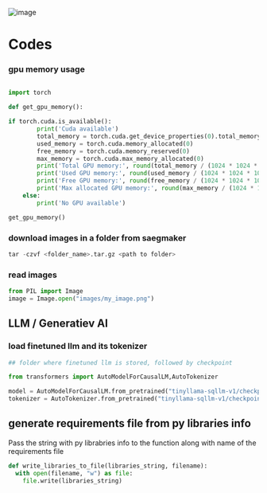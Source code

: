 ![image](https://github.com/SHRIDHARKN/data_science/assets/74343939/77bbf6e5-dd40-4a1a-8c8d-86f45b5bd820)
# Codes 
### gpu memory usage
```python

import torch

def get_gpu_memory():

if torch.cuda.is_available():
        print('Cuda available')
        total_memory = torch.cuda.get_device_properties(0).total_memory
        used_memory = torch.cuda.memory_allocated(0)
        free_memory = torch.cuda.memory_reserved(0)
        max_memory = torch.cuda.max_memory_allocated(0)
        print('Total GPU memory:', round(total_memory / (1024 * 1024 * 1024), 2), 'GB')
        print('Used GPU memory:', round(used_memory / (1024 * 1024 * 1024), 2), 'GB')
        print('Free GPU memory:', round(free_memory / (1024 * 1024 * 1024), 2), 'GB')
        print('Max allocated GPU memory:', round(max_memory / (1024 * 1024 * 1024), 2), 'GB')
    else:
        print('No GPU available')

get_gpu_memory()
```
### download images in a folder from saegmaker
```python
tar -czvf <folder_name>.tar.gz <path to folder>
```
### read images 
```python
from PIL import Image
image = Image.open("images/my_image.png")
```
## LLM / Generatiev AI
### load finetuned llm and its tokenizer
```python
## folder where finetuned llm is stored, followed by checkpoint

from transformers import AutoModelForCausalLM,AutoTokenizer

model = AutoModelForCausalLM.from_pretrained("tinyllama-sqllm-v1/checkpoint-500")
tokenizer = AutoTokenizer.from_pretrained("tinyllama-sqllm-v1/checkpoint-500")
```
## generate requirements file from py libraries info 
Pass the string with py librabries info to the function along with name of the requirements file
```python
def write_libraries_to_file(libraries_string, filename):
  with open(filename, "w") as file:
    file.write(libraries_string)
```


